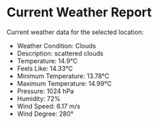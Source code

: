 # Current Weather Report
Current weather data for the selected location:
- Weather Condition: Clouds
- Description: scattered clouds
- Temperature: 14.9°C
- Feels Like: 14.33°C
- Minimum Temperature: 13.78°C
- Maximum Temperature: 14.99°C
- Pressure: 1024 hPa
- Humidity: 72%
- Wind Speed: 6.17 m/s
- Wind Degree: 280°
